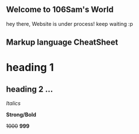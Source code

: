 ## Welcome to 106Sam's World

hey there, Website is under process! 
keep waiting :p

## Markup language CheatSheet

 # heading 1
 ## heading 2 ...
 
 _Italics_ 
 
 **Strong/Bold**
 
 ~~1000~~ **999**

